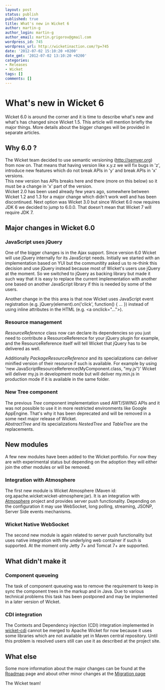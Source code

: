 ```yaml
---
layout: post
status: publish
published: true
title: What's new in Wicket 6
author: martin-g
author_login: martin-g
author_email: martin.grigorov@gmail.com
wordpress_id: 745
wordpress_url: http://wicketinaction.com/?p=745
date: '2012-07-02 15:10:20 +0200'
date_gmt: '2012-07-02 13:10:20 +0200'
categories:
- Releases
- Wicket
tags: []
comments: []
---
```

<h1>What's new in Wicket 6</h1>
<p>Wicket 6.0 is around the corner and it is time to describe what's new and what's has changed since Wicket 1.5. This article will mention briefly the major things. More details about the bigger changes will be provided in separate articles.</p>
<h2>Why 6.0 ?</h2>
<p>The Wicket team decided to use semantic versioning (<a href="http://semver.org/">http://semver.org</a>) from now on. That means that having version like x.y.z we will fix bugs in 'z', introduce new features which do not break APIs in 'y' and break APIs in 'x' versions.<br />
This new version has APIs breaks here and there (more on this below) so it must be a change in 'x' part of the version.<br />
Wicket 2.0 has been used already few years ago, somewhere between Wicket 1.2 and 1.3 for a major change which didn't work well and has been discontinued. Next option was Wicket 3.0 but since Wicket 6.0 now requires JDK 6 we decided to jump to 6.0.0. That doesn't mean that Wicket 7 will require JDK 7.</p>
<h2>Major changes in Wicket 6.0</h2>
<h3>JavaScript uses jQuery</h3>
<p>One of the bigger changes is in the Ajax support. Since version 6.0 Wicket will use jQuery internally for its JavaScript needs. Initially we started with an implementation based on YUI but the communitity asked us to re-think this decision and use jQuery instead because most of Wicket's users use jQuery at the moment. So we switched to jQuery as backing library but made it such way that it is easy to replace the current implementation with another one based on another JavaScript library if this is needed by some of the users.</p>
<p>Another change in the this area is that now Wicket uses JavaScript event registration (e.g. jQuery(element).on('click', function() { ... }) instead of using inline attributes in the HTML (e.g. &lt;a onclick="..."&gt;).</a></p>
<h3>Resource management</h3>
<p><em title="org.apache.wicket.request.resource.ResourceReference">ResourceReference</em> class now can declare its dependencies so you just need to contribute a ResourceReference for your jQuery plugin for example, and the ResourceReference itself will tell Wicket that jQuery has to be delivered as well.</p>
<p>Additionally <em title="org.apache.wicket.request.resource.PackageResourceReference">PackageResourceReference</em> and its specializations can deliver minified version of their resource if such is available. For example by using<br />
'new JavaScriptResourceReference(MyComponent.class, "my.js")' Wicket will deliver my.js in development mode but will deliver my.min.js in production mode if it is available in the same folder.</p>
<h3>New Tree component</h3>
<p>The previous <em title="org.apache.wicket.extensions.markup.html.tree.Tree">Tree</em> component implementation used AWT/SWING APIs and it was not possible to use it in more restricted environments like Google AppEngine. That's why it has been deprecated and will be removed in a some next major release of Wicket.<br />
<em title="org.apache.wicket.extensions.markup.html.repeater.tree.AbstractTree">AbstractTree</em> and its specializations <em title="org.apache.wicket.extensions.markup.html.repeater.tree.NestedTree">NestedTree</em> and <em title="org.apache.wicket.extensions.markup.html.repeater.tree.TableTree">TableTree</em> are the replacements.</p>
<h2>New modules</h2>
<p>A few new modules have been added to the Wicket portfolio. For now they are with experimental status but depending on the adoption they will either join the other modules or will be removed.</p>
<h3>Integration with Atmosphere</h3>
<p>The first new module is Wicket Atmosphere (Maven id: org.apache.wicket:wicket-atmosphere:jar). It is an integration with <a href="https://github.com/Atmosphere/atmosphere/">Atmosphere</a> project and provides server push functionality. Depending on the configuration it may use WebSocket, long polling, streaming, JSONP, Server Side events mechanisms.</p>
<h3>Wicket Native WebSocket</h3>
<p>The second new module is again related to server push functionality but uses native integration with the underlying web container if such is supported. At the moment only Jetty 7+ and Tomcat 7+ are supported.</p>
<h2>What didn't make it</h2>
<h3>Component queueing</h3>
<p>The task of component queueing was to remove the requirement to keep in sync the component trees in the markup and in Java. Due to various technical problems this task has been postponed and may be implemented in a later version of Wicket.</p>
<h3>CDI integration</h3>
<p>The Contexts and Dependency injection (CDI) integration implemented in <a href="https://github.com/42Lines/wicket-cdi">wicket-cdi</a> cannot be merged to Apache Wicket for now because it uses some libraries which are not available yet in Maven central repository. Until this problem is resolved users still can use it as described at the project site.</p>
<h2>What else</h2>
<p>Some more information about the major changes can be found at the <a href="https://cwiki.apache.org/WICKET/wicket-60-roadmap.html">Roadmap</a> page and about other minor changes at the <a href="https://cwiki.apache.org/WICKET/migration-to-wicket-60.html">Migration page</a></p>
<p>The Wicket team!</p>
